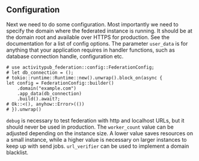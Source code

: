 ## Configuration

Next we need to do some configuration. Most importantly we need to specify the domain where the federated instance is running. It should be at the domain root and available over HTTPS for production. See the documentation for a list of config options. The parameter `user_data` is for anything that your application requires in handler functions, such as database connection handle, configuration etc.

```
# use activitypub_federation::config::FederationConfig;
# let db_connection = ();
# tokio::runtime::Runtime::new().unwrap().block_on(async {
let config = FederationConfig::builder()
    .domain("example.com")
    .app_data(db_connection)
    .build().await?;
# Ok::<(), anyhow::Error>(())
# }).unwrap()
```

`debug` is necessary to test federation with http and localhost URLs, but it should never be used in production. The `worker_count` value can be adjusted depending on the instance size. A lower value saves resources on a small instance, while a higher value is necessary on larger instances to keep up with send jobs. `url_verifier` can be used to implement a domain blacklist.